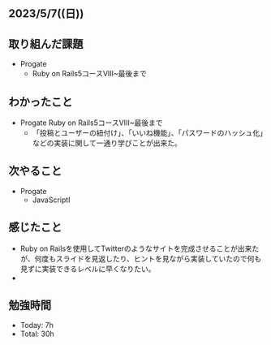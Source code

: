 ## 2023/5/7((日))

## 取り組んだ課題
- Progate
  - Ruby on Rails5コースVIII~最後まで

## わかったこと
- Progate Ruby on Rails5コースVIII~最後まで
  - 「投稿とユーザーの紐付け」、「いいね機能」、「パスワードのハッシュ化」などの実装に関して一通り学びことが出来た。
## 次やること
- Progate
  - JavaScriptⅠ

## 感じたこと
- Ruby on Railsを使用してTwitterのようなサイトを完成させることが出来たが、何度もスライドを見返したり、ヒントを見ながら実装していたので何も見ずに実装できるレベルに早くなりたい。
- 

## 勉強時間
- Today: 7h
- Total: 30h